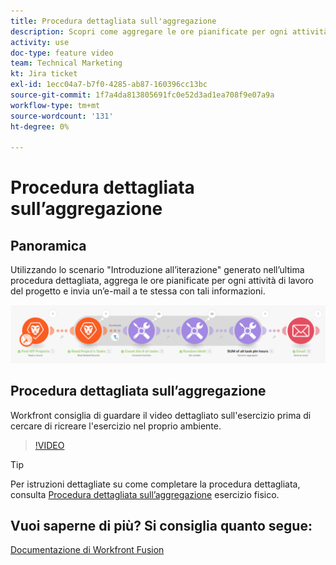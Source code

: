```yaml
---
title: Procedura dettagliata sull'aggregazione
description: Scopri come aggregare le ore pianificate per ogni attività di lavoro di un progetto e inviare un’e-mail a te stessa con tali informazioni, il tutto in [!DNL Adobe Workfront Fusion].
activity: use
doc-type: feature video
team: Technical Marketing
kt: Jira ticket
exl-id: 1ecc04a7-b7f0-4285-ab87-160396cc13bc
source-git-commit: 1f7a4da813805691fc0e52d3ad1ea708f9e07a9a
workflow-type: tm+mt
source-wordcount: '131'
ht-degree: 0%

---
```


# Procedura dettagliata sull’aggregazione

## Panoramica

Utilizzando lo scenario &quot;Introduzione all’iterazione&quot; generato nell’ultima procedura dettagliata, aggrega le ore pianificate per ogni attività di lavoro del progetto e invia un’e-mail a te stessa con tali informazioni.

![Immagine dello scenario di fusione](assets/iteration-and-aggregation-2.png)

## Procedura dettagliata sull’aggregazione

Workfront consiglia di guardare il video dettagliato sull&#39;esercizio prima di cercare di ricreare l&#39;esercizio nel proprio ambiente.

>[!VIDEO](https://video.tv.adobe.com/v/335280/?quality=12)

>[!TIP]
>
>Per istruzioni dettagliate su come completare la procedura dettagliata, consulta [Procedura dettagliata sull’aggregazione](https://experienceleague.adobe.com/docs/workfront-learn/tutorials-workfront/fusion/exercises/aggregation.html?lang=en) esercizio fisico.


## Vuoi saperne di più? Si consiglia quanto segue:

[Documentazione di Workfront Fusion](https://experienceleague.adobe.com/docs/workfront/using/adobe-workfront-fusion/workfront-fusion-2.html?lang=en)
